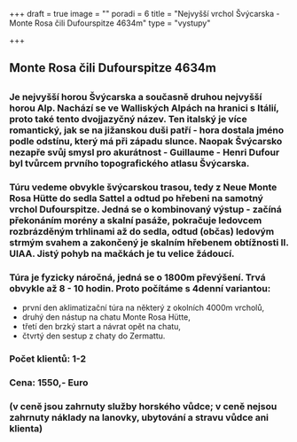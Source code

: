 +++
draft = true
image = ""
poradi = 6
title = "Nejvyšší vrchol Švýcarska  - Monte Rosa čili Dufourspitze 4634m"
type = "vystupy"

+++
## **Monte Rosa čili Dufourspitze 4634m**

## 

### Je nejvyšší horou Švýcarska a současně druhou nejvyšší horou Alp. Nachází se ve Walliských Alpách na hranici s Itálií, proto také tento dvojjazyčný název. Ten italský je více romantický, jak se na jižanskou duši patří - hora dostala jméno podle odstínu, který má při západu slunce. Naopak Švýcarsko nezapře svůj smysl pro akurátnost - Guillaume - Henri Dufour byl tvůrcem prvního topografického atlasu Švýcarska.

### 

### Túru vedeme obvykle švýcarskou trasou, tedy z Neue Monte Rosa Hütte do sedla Sattel a odtud po hřebeni na samotný vrchol Dufourspitze. Jedná se o kombinovaný výstup - začíná překonáním morény a skalní pasáže, pokračuje ledovcem rozbrázděným trhlinami až do sedla, odtud (občas) ledovým strmým svahem a zakončený je skalním hřebenem obtížnosti II. UIAA. Jistý pohyb na mačkách je tu velice žádoucí.

### Túra je fyzicky náročná, jedná se o 1800m převýšení. Trvá obvykle až 8 - 10 hodin. Proto počítáme s 4denní variantou:

* první den aklimatizační túra na některý z okolních 4000m vrcholů,
* druhý den nástup na chatu Monte Rosa Hütte,
* třetí den brzký start a návrat opět na chatu,
* čtvrtý den sestup z chaty do Zermattu.

### 

### Počet klientů: 1-2

### 

### Cena: **1550,- Euro**

### (v ceně jsou zahrnuty služby horského vůdce; v ceně nejsou zahrnuty náklady na lanovky, ubytování a stravu vůdce ani klienta)
